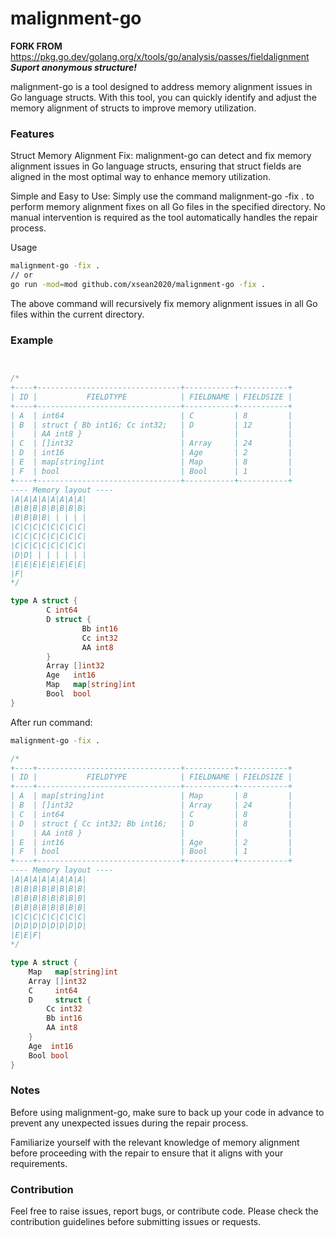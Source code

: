 # malignment-go
**FORK FROM** https://pkg.go.dev/golang.org/x/tools/go/analysis/passes/fieldalignment   
***Suport anonymous structure!***

malignment-go is a tool designed to address memory alignment issues in Go language structs. With this tool, you can quickly identify and adjust the memory alignment of structs to improve memory utilization.

### Features
Struct Memory Alignment Fix: malignment-go can detect and fix memory alignment issues in Go language structs, ensuring that struct fields are aligned in the most optimal way to enhance memory utilization.

Simple and Easy to Use: Simply use the command malignment-go -fix . to perform memory alignment fixes on all Go files in the specified directory. No manual intervention is required as the tool automatically handles the repair process.

Usage
```bash
malignment-go -fix .
// or
go run -mod=mod github.com/xsean2020/malignment-go -fix .
```
The above command will recursively fix memory alignment issues in all Go files within the current directory.

### Example
```go


/*
+----+--------------------------------+-----------+-----------+
| ID |           FIELDTYPE            | FIELDNAME | FIELDSIZE |
+----+--------------------------------+-----------+-----------+
| A  | int64                          | C         | 8         |
| B  | struct { Bb int16; Cc int32;   | D         | 12        |
|    | AA int8 }                      |           |           |
| C  | []int32                        | Array     | 24        |
| D  | int16                          | Age       | 2         |
| E  | map[string]int                 | Map       | 8         |
| F  | bool                           | Bool      | 1         |
+----+--------------------------------+-----------+-----------+
---- Memory layout ----
|A|A|A|A|A|A|A|A|
|B|B|B|B|B|B|B|B|
|B|B|B|B| | | | |
|C|C|C|C|C|C|C|C|
|C|C|C|C|C|C|C|C|
|C|C|C|C|C|C|C|C|
|D|D| | | | | | |
|E|E|E|E|E|E|E|E|
|F|
*/

type A struct {
        C int64
        D struct {
                Bb int16
                Cc int32
                AA int8
        }
        Array []int32
        Age   int16
        Map   map[string]int
        Bool  bool
}


```
After run command:
```bash
malignment-go -fix .

```

```go
/*
+----+--------------------------------+-----------+-----------+
| ID |           FIELDTYPE            | FIELDNAME | FIELDSIZE |
+----+--------------------------------+-----------+-----------+
| A  | map[string]int                 | Map       | 8         |
| B  | []int32                        | Array     | 24        |
| C  | int64                          | C         | 8         |
| D  | struct { Cc int32; Bb int16;   | D         | 8         |
|    | AA int8 }                      |           |           |
| E  | int16                          | Age       | 2         |
| F  | bool                           | Bool      | 1         |
+----+--------------------------------+-----------+-----------+
---- Memory layout ----
|A|A|A|A|A|A|A|A|
|B|B|B|B|B|B|B|B|
|B|B|B|B|B|B|B|B|
|B|B|B|B|B|B|B|B|
|C|C|C|C|C|C|C|C|
|D|D|D|D|D|D|D|D|
|E|E|F|
*/

type A struct {
	Map   map[string]int
	Array []int32
	C     int64
	D     struct {
		Cc int32
		Bb int16
		AA int8
	}
	Age  int16
	Bool bool
}

```

### Notes
Before using malignment-go, make sure to back up your code in advance to prevent any unexpected issues during the repair process.

Familiarize yourself with the relevant knowledge of memory alignment before proceeding with the repair to ensure that it aligns with your requirements.

### Contribution
Feel free to raise issues, report bugs, or contribute code. Please check the contribution guidelines before submitting issues or requests.
